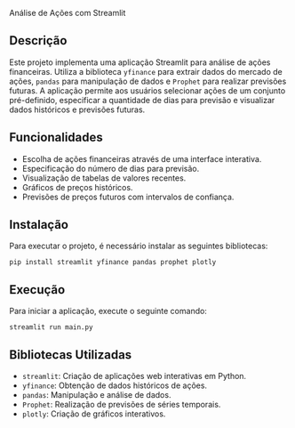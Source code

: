 Análise de Ações com Streamlit

## Descrição
Este projeto implementa uma aplicação Streamlit para análise de ações financeiras. Utiliza a biblioteca `yfinance` para extrair dados do mercado de ações, `pandas` para manipulação de dados e `Prophet` para realizar previsões futuras. A aplicação permite aos usuários selecionar ações de um conjunto pré-definido, especificar a quantidade de dias para previsão e visualizar dados históricos e previsões futuras.

## Funcionalidades
- Escolha de ações financeiras através de uma interface interativa.
- Especificação do número de dias para previsão.
- Visualização de tabelas de valores recentes.
- Gráficos de preços históricos.
- Previsões de preços futuros com intervalos de confiança.

## Instalação
Para executar o projeto, é necessário instalar as seguintes bibliotecas:
```
pip install streamlit yfinance pandas prophet plotly
```

## Execução
Para iniciar a aplicação, execute o seguinte comando:
```
streamlit run main.py
```

## Bibliotecas Utilizadas
- `streamlit`: Criação de aplicações web interativas em Python.
- `yfinance`: Obtenção de dados históricos de ações.
- `pandas`: Manipulação e análise de dados.
- `Prophet`: Realização de previsões de séries temporais.
- `plotly`: Criação de gráficos interativos.
